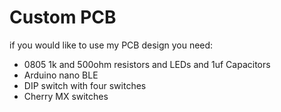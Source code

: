 # Custom PCB
if you would like to use my PCB design you need:
  - 0805 1k and 500ohm resistors and LEDs and 1uf Capacitors
  - Arduino nano BLE
  - DIP switch with four switches
  - Cherry MX switches
